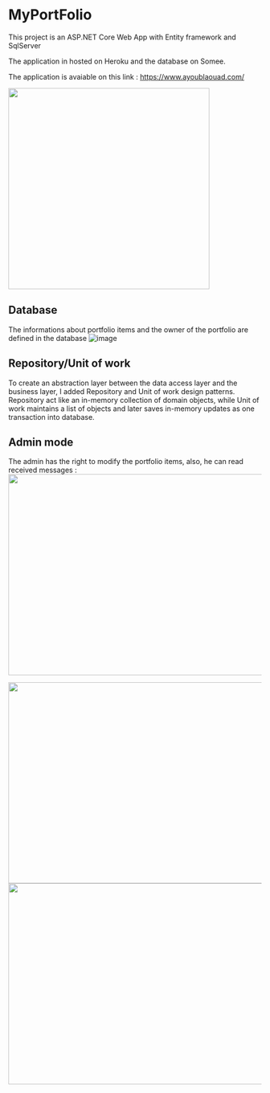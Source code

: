 # MyPortFolio

This project is an ASP.NET Core Web App with Entity framework and SqlServer

The application in hosted on Heroku and the database on Somee.

The application is avaiable on this link : https://www.ayoublaouad.com/

<img src="https://user-images.githubusercontent.com/96794946/199355364-cecb988d-03eb-487c-a75f-b3882a37938a.png" width="400" height="400">

## Database
The informations about portfolio items and the owner of the portfolio are defined in the database
![image](https://user-images.githubusercontent.com/96794946/196733411-4ea75ccf-9fcb-4c5a-bdb7-912cfc6ee41d.png)

## Repository/Unit of work

To create an abstraction layer between the data access layer and the business layer, I added Repository and Unit of work design patterns. Repository act like an in-memory collection of domain objects, while Unit of work maintains a list of objects and later saves in-memory updates as one transaction into database.

## Admin mode

The admin has the right to modify the portfolio items, also, he can read received messages :
<img src="https://user-images.githubusercontent.com/96794946/196310562-69ffeec8-58f7-4f03-8ba2-b85730c2c285.png" width="700" height="400">


<img src="https://user-images.githubusercontent.com/96794946/196753418-ca940e0f-4b09-43eb-8e06-9a787a24e043.png" width="700" height="400">
<img src="https://user-images.githubusercontent.com/96794946/195596992-6652fbb0-01b7-480a-bfde-332e1c367a61.png" width="700" height="400">

